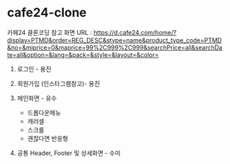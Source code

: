 # cafe24-clone
카페24 클론코딩
참고 화면 URL : 
https://d.cafe24.com/home/?display=PTMD&order=REG_DESC&stype=name&product_type_code=PTMD&no=&miprice=0&maprice=99%2C999%2C999&searchPrice=all&searchDate=all&option=&lang=&pack=&style=&layout=&color=

1. 로그인 - 용진
2. 회원가입 (인스타그램참고)- 용진
  
3. 메인화면 - 유수
    - 드롭다운메뉴
    - 캐러셀
    - 스크롤
    - 괜찮다면 반응형
4. 공통 Header, Footer 및 상세화면 - 수미

